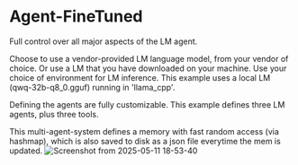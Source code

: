 # Agent-FineTuned
Full control over all major aspects of the LM agent.

Choose to use a vendor-provided LM language model, from your vendor of choice. 
Or use a LM that you have downloaded on your machine. Use your choice of environment for LM inference. 
This example uses a local LM (qwq-32b-q8_0.gguf) running in 'llama_cpp'.

Defining the agents are fully customizable.
This example defines three LM agents, plus three tools.

This multi-agent-system defines a memory with fast random access (via hashmap), which is also saved to disk as a json file everytime the mem is updated.
![Screenshot from 2025-05-11 18-53-40](https://github.com/user-attachments/assets/5056ea4e-2750-4a97-883a-feb064620705)

